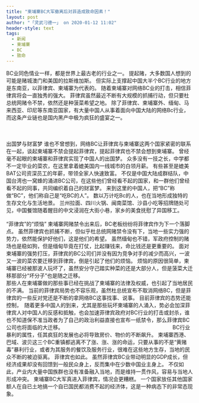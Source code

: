 ```yaml
---
title: "柬埔寨BC大军撤离后对菲造成致命因素！"
layout: post
author: "「灵武刁德一」 on 2020-01-12 11:02"
header-style: text
tags:
  - 新闻
  - 柬埔寨
  - BC
  - 致命
---
```


BC业同色情业一样，都是世界上最古老的行业之一。
提起赌，大多数国人想到的可能是赌城澳门和美国的拉斯维加斯。
但实际上支撑起中国大半个BC行业的地方是东南亚，以菲律宾、柬埔寨为代表的。
随着柬埔寨对网络BC业的打击，相信菲律宾将会一直独秀的强大。
菲律宾虽然最近不断有大规模的抓捕行动，但只要杜总统网赌令不禁，依然还是种菠菜希望之地。
除了菲律宾、柬埔寨外、缅甸、马来西亚、印尼等东南亚国家，有大量中国人从事着面向中国大陆的网络Bc行业，而这条产业链也是国内黑产中极为疯狂的盛宴之一。
&nbsp; &nbsp; &nbsp; &nbsp; &nbsp; &nbsp; &nbsp; &nbsp; &nbsp; &nbsp; &nbsp; &nbsp; &nbsp; &nbsp; &nbsp; &nbsp; &nbsp; &nbsp; &nbsp; &nbsp; &nbsp; &nbsp; &nbsp; &nbsp; &nbsp; &nbsp; &nbsp; &nbsp; &nbsp; &nbsp; &nbsp; &nbsp; &nbsp; &nbsp; &nbsp; &nbsp; &nbsp; &nbsp; &nbsp; &nbsp; &nbsp;&nbsp;
&nbsp; &nbsp; &nbsp; &nbsp; &nbsp; &nbsp; &nbsp; &nbsp; &nbsp; &nbsp; &nbsp; &nbsp; &nbsp; &nbsp; &nbsp; &nbsp; &nbsp; &nbsp; &nbsp; &nbsp; &nbsp; &nbsp; &nbsp; &nbsp; &nbsp; &nbsp; &nbsp; &nbsp; &nbsp; &nbsp; &nbsp; &nbsp; &nbsp; &nbsp; &nbsp; &nbsp; &nbsp; &nbsp; &nbsp; &nbsp; &nbsp; &nbsp; &nbsp; &nbsp; &nbsp; &nbsp; &nbsp; &nbsp; &nbsp; &nbsp;
<br>
<br>
出国梦与财富梦
谁也不曾想到，网络BC让菲律宾与柬埔寨这两个国家紧密的联系在一起，谈起柬埔寨不禁会提起菲律宾，提起菲律宾也不禁会想到柬埔寨。
曾经毫不起眼的柬埔寨和菲律宾实现了中国人的出国梦。
众多没有一技之长，中学都不一定毕业的菜农，在这里拿着媲美国内一线城市的白领月薪。
有些甚至是媲美BAT公司资深员工的年薪，带领全家人快速致富。
不仅是中国大陆成群结队，中国台湾也一窝蜂的涌进BC公司，在这些他们曾经看不起的国家，和一群他们曾经看不起的同事，共同编织着自己的财富梦。
来到这里的中国人，把“BC”称做“BC”，他们称自己是“吃BC的人”。
数以万计吃Bc的人，也在当地形成独特的生存文化与生活地景。
兰州拉面、四川火锅、闽南菜馆、沙县小吃等招牌随处可见，中国餐馆随着醒目的中文浸润在大街小巷，家乡的美食抚慰了异国移工。
&nbsp; &nbsp; &nbsp; &nbsp; &nbsp; &nbsp; &nbsp; &nbsp; &nbsp; &nbsp; &nbsp; &nbsp; &nbsp; &nbsp; &nbsp; &nbsp; &nbsp; &nbsp; &nbsp; &nbsp; &nbsp; &nbsp; &nbsp; &nbsp; &nbsp; &nbsp; &nbsp; &nbsp; &nbsp; &nbsp; &nbsp; &nbsp; &nbsp; &nbsp; &nbsp; &nbsp; &nbsp; &nbsp; &nbsp; &nbsp;
<br>
“菲律宾”的“烦恼”
柬埔寨网赌禁令出来后，BC老板纷纷将菲律宾作为下一个落脚点。
虽然菲律宾也抓捕不断，但似乎杜总统网赌禁令没有下，当地一些实力强的势力，依然能保护好他们，这是他们的希望。
虽然缅甸也不错，军政府控制的赌场也是稳如狗，但是缅甸毕竟在打仗，比起赚钱来，命比钱还是更重要的。
面对柬埔寨的强势打压，菲律宾的BC公司们并没有因为竞争对手的减少而高兴，一波又一波的菜农要迁移到菲律宾，倒是引起了他们的烦恼。
烦恼的原因很简单，柬埔寨已经被那波人玩坏了，虽然安分守己踏实种菜的还是大部分人，但是菠菜大迁移那部分“坏分子”也是随之迁移。
<br>
那些人在柬埔寨做的那些事已经在挑战了柬埔寨的法律及权威，也引起了当地居民的不满。
当前的菲律宾局势也不容乐观，虽然杜总统宣布不取消网络BC，但是菲律宾的一些反对党还是不断的拿网络BC这事找事、说事。
目前菲律宾的态势还能控制，　随着更多中国人的到来，尤其是那些玩坏柬埔寨的人涌入，势必会加深菲律宾人对中国人的反感和抵触，也会加速菲律宾政府对BC行业的打击或封杀，谁也不知道保不准当政者为了自己的政治利益直接也宣布一纸禁令，那么菲律宾BC公司也将面临的大迁移。
&nbsp; &nbsp; &nbsp; &nbsp; &nbsp; &nbsp; &nbsp; &nbsp; &nbsp; &nbsp; &nbsp; &nbsp; &nbsp; &nbsp; &nbsp; &nbsp; &nbsp; &nbsp; &nbsp; &nbsp; &nbsp; &nbsp; &nbsp; &nbsp; &nbsp; &nbsp; &nbsp; &nbsp; &nbsp; &nbsp; &nbsp; &nbsp; &nbsp; &nbsp; &nbsp; &nbsp; &nbsp;
BC行业暴利的属性，任其疯狂的发展也必将导致房价、物价的不断飙升。
柬埔寨西港、巴域、波贝这三个BC重镇都逃离不了涨、涨、涨的命运，只要从事的不是“黄赌毒”暴利行业，或者为其服务的餐饮及服务行业，很难在这些地方生存，当地的民众不断的被迫驱离。
菲律宾也如此。
虽然菲律宾BC业带动明显的GDP成长，但经济成果却没有回馈到一般民众身上，反而集中在少数中国业主身上。
不仅如此，产业内大量中国族群也没有准备融入当地，而是维持一贯作风，容易与当地人形成冲突。
柬埔寨BC大军真进入菲律宾，情况会更糟糕。
一个国家放任其他国家额人在自已土地搞一个自已国民都消费不起的经济体，这是一种病态下的非常态现象。
<input type="hidden" value="菲乐园提供"><br>

